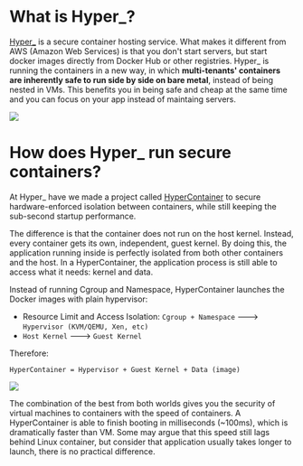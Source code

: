 # What is Hyper\_?

[Hyper\_](https://hyper.sh) is a secure container hosting service. What makes it different from AWS (Amazon Web Services) is that you don't start servers, but start docker images directly from Docker Hub or other registries. Hyper\_ is running the containers in a new way, in which **multi-tenants' containers are inherently safe to run side by side on bare metal**, instead of being nested in VMs. This benefits you in being safe and cheap at the same time and you can focus on your app instead of maintaing servers.

![](https://trello-attachments.s3.amazonaws.com/56daae9b816ec930c8d98197/1229x399/bebf8e0ea7d0b82a8982b4c659b01804/caas.png)

# How does Hyper_ run secure containers?

At Hyper\_  have we made a project called [HyperContainer](github.com/hyperhq/hyper) to secure hardware-enforced isolation between containers, while still keeping the sub-second startup performance.

The difference is that the container does not run on the host kernel. Instead, every container gets its own, independent, guest kernel. By doing this, the application running inside is perfectly isolated from both other containers and the host. In a HyperContainer, the application process is still able to access what it needs: kernel and data.


Instead of running Cgroup and Namespace, HyperContainer launches the Docker images with plain hypervisor:

- Resource Limit and Access Isolation: `Cgroup + Namespace` ---> `Hypervisor (KVM/QEMU, Xen, etc)`
- `Host Kernel` ---> `Guest Kernel`

Therefore:

	HyperContainer = Hypervisor + Guest Kernel + Data (image)


![](https://trello-attachments.s3.amazonaws.com/5694785e124f36d746f5c7be/1511x393/b8b5cd31b59af44c0c86349e150438fb/HyperContainer_vs_LinuxContainer.png)

The combination of the best from both worlds gives you the security of virtual machines to containers with the speed of containers. A HyperContainer is able to finish booting in milliseconds (~100ms), which is dramatically faster than VM. Some may argue that this speed still lags behind Linux container, but consider that application usually takes longer to launch, there is no practical difference.
